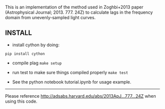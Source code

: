 This is an implementation of the method used in Zoghbi+2013 paper (Astrophysical Journal; 2013. 777. 24Z) to calculate lags in the frequency domain from unevenly-sampled light curves.

## INSTALL

- install cython by doing:

`pip install cython`

- compile plag
`make setup`

- run test to make sure things compiled properly
`make test`

- See the python notebook tutorial.ipynb for usage example.


----
Please reference http://adsabs.harvard.edu/abs/2013ApJ...777...24Z when using this code.
